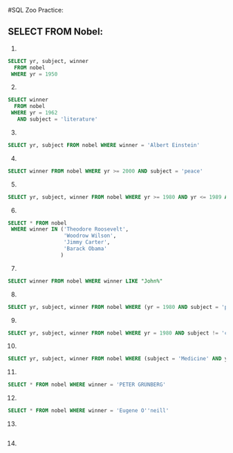#SQL Zoo Practice:

## SELECT FROM Nobel:

1.
```sql
SELECT yr, subject, winner
  FROM nobel
 WHERE yr = 1950
```

2.
```sql
SELECT winner
  FROM nobel
 WHERE yr = 1962
   AND subject = 'literature'
```

3.
```sql
SELECT yr, subject FROM nobel WHERE winner = 'Albert Einstein'
```

4.
```sql
SELECT winner FROM nobel WHERE yr >= 2000 AND subject = 'peace'
```

5.
```sql
SELECT yr, subject, winner FROM nobel WHERE yr >= 1980 AND yr <= 1989 AND subject = 'literature'
```

6.
```sql
SELECT * FROM nobel
 WHERE winner IN ('Theodore Roosevelt',
                  'Woodrow Wilson',
                  'Jimmy Carter',
                  'Barack Obama'
                 )
```

7.
```sql
SELECT winner FROM nobel WHERE winner LIKE "John%"
```

8.
```sql
SELECT yr, subject, winner FROM nobel WHERE (yr = 1980 AND subject = 'physics') OR (yr = 1984 AND subject = 'chemistry') 
```

9.
```sql
SELECT yr, subject, winner FROM nobel WHERE yr = 1980 AND subject != 'chemistry' AND subject != 'medicine'
```

10.
```sql
SELECT yr, subject, winner FROM nobel WHERE (subject = 'Medicine' AND yr < 1910) OR (subject = 'Literature' AND yr >= 2004)
```

11.
```sql
SELECT * FROM nobel WHERE winner = 'PETER GRÜNBERG'
```

12.
```sql
SELECT * FROM nobel WHERE winner = 'Eugene O''neill'
```

13.
```sql

```

14.
```sql

```